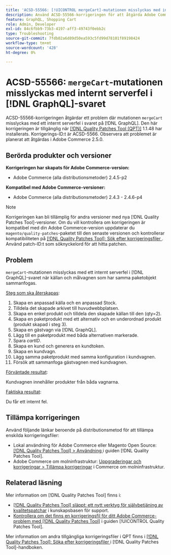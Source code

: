 ```yaml
---
title: 'ACSD-55566: [!UICONTROL mergeCart]-mutationen misslyckas med internt serverfel i  [!DNL GraphQL] svaret'
description: Använd ACSD-55566-korrigeringen för att åtgärda Adobe Commerce-problemet där mutationen "mergeCart" misslyckas med ett internt serverfel i svaret från  [!DNL GraphQL]  när källan och målvagnen som har samma paketobjekt sammanfogas.
feature: GraphQL, Shopping Cart
role: Admin, Developer
exl-id: 84c6fbb9-73b3-4197-aff3-49743f0ebb2c
type: Troubleshooting
source-git-commit: 7fdb02a6d89d50ea593c5fd99d78101f89198424
workflow-type: tm+mt
source-wordcount: '428'
ht-degree: 0%

---
```


# ACSD-55566: `mergeCart`-mutationen misslyckas med internt serverfel i [!DNL GraphQL]-svaret

ACSD-55566-korrigeringen åtgärdar ett problem där mutationen `mergeCart` misslyckas med ett internt serverfel i svaret på [!DNL GraphQL]. Den här korrigeringen är tillgänglig när [[!DNL Quality Patches Tool (QPT)]](https://experienceleague.adobe.com/sv/docs/commerce-operations/tools/quality-patches-tool/quality-patches-tool-to-self-serve-quality-patches) 1.1.48 har installerats. Korrigerings-ID:t är ACSD-5566. Observera att problemet är planerat att åtgärdas i Adobe Commerce 2.5.0.

## Berörda produkter och versioner

**Korrigeringen har skapats för Adobe Commerce-version:**

* Adobe Commerce (alla distributionsmetoder) 2.4.5-p2

**Kompatibel med Adobe Commerce-versioner:**

* Adobe Commerce (alla distributionsmetoder) 2.4.3 - 2.4.6-p4

>[!NOTE]
>
>Korrigeringen kan bli tillämplig för andra versioner med nya [!DNL Quality Patches Tool]-versioner. Om du vill kontrollera om korrigeringen är kompatibel med din Adobe Commerce-version uppdaterar du `magento/quality-patches`-paketet till den senaste versionen och kontrollerar kompatibiliteten på [[!DNL Quality Patches Tool]: Sök efter korrigeringsfiler ](https://experienceleague.adobe.com/tools/commerce-quality-patches/index.html?lang=sv-SE). Använd patch-ID:t som söknyckelord för att hitta patchen.

## Problem

`mergeCart`-mutationen misslyckas med ett internt serverfel i [!DNL GraphQL]-svaret när källan och målvagnen som har samma paketobjekt sammanfogas.

<u>Steg som ska återskapas</u>:

1. Skapa en anpassad källa och en anpassad Stock.
1. Tilldela det skapade arkivet till huvudwebbplatsen.
1. Skapa en enkel produkt och tilldela den skapade källan till den (qty=2).
1. Skapa en paketprodukt med ett alternativ och en underordnad produkt (produkt skapad i steg 3).
1. Skapa en gästvagn via [!DNL GraphQL].
1. Lägg till en paketprodukt med båda alternativen markerade.
1. Spara *cartID*.
1. Skapa en kund och generera en kundtoken.
1. Skapa en kundvagn.
1. Lägg samma paketprodukt med samma konfiguration i kundvagnen.
1. Försök att sammanfoga gästvagnen med kundvagnen.

<u>Förväntade resultat</u>:

Kundvagnen innehåller produkter från båda vagnarna.

<u>Faktiska resultat</u>:

Du får ett internt fel.

## Tillämpa korrigeringen

Använd följande länkar beroende på distributionsmetod för att tillämpa enskilda korrigeringsfiler:

* Lokal användning för Adobe Commerce eller Magento Open Source: [[!DNL Quality Patches Tool] > Användning ](/help/tools/quality-patches-tool/usage.md) i guiden [!DNL Quality Patches Tool].
* Adobe Commerce om molninfrastruktur: [Uppgraderingar och korrigeringar > Tillämpa korrigeringar](https://experienceleague.adobe.com/docs/commerce-cloud-service/user-guide/develop/upgrade/apply-patches.html?lang=sv-SE) i Commerce om molninfrastruktur.

## Relaterad läsning

Mer information om [!DNL Quality Patches Tool] finns i:

* [[!DNL Quality Patches Tool] släppt: ett nytt verktyg för självbetjäning av kvalitetspatchar](https://experienceleague.adobe.com/sv/docs/commerce-operations/tools/quality-patches-tool/quality-patches-tool-to-self-serve-quality-patches) i kunskapsbasen för support.
* [Kontrollera om det finns en korrigeringsfil för ditt Adobe Commerce-problem med  [!DNL Quality Patches Tool]](/help/tools/quality-patches-tool/patches-available-in-qpt/check-patch-for-magento-issue-with-magento-quality-patches.md) i guiden [!UICONTROL Quality Patches Tool].


Mer information om andra tillgängliga korrigeringsfiler i QPT finns i [[!DNL Quality Patches Tool]: Söka efter korrigeringsfiler ](https://experienceleague.adobe.com/tools/commerce-quality-patches/index.html?lang=sv-SE) i [!DNL Quality Patches Tool]-handboken.
